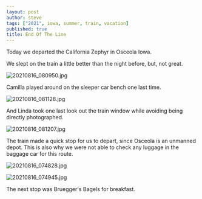 ```yaml
---
layout: post
author: steve
tags: ["2021", iowa, summer, train, vacation]
published: true
title: End Of The Line
---
```

Today we departed the California Zephyr in Osceola Iowa.  

We slept on the train a little better than the night before, but, not great.  

![20210816_080950.jpg]({{site.baseurl}}/assets/media/20210816_080950.jpg)

Camilla played around on the sleeper car bench one last time.  

![20210816_081128.jpg]({{site.baseurl}}/assets/media/20210816_081128.jpg)

And Linda took one last look out the train window while avoiding being directly photographed.  

![20210816_081207.jpg]({{site.baseurl}}/assets/media/20210816_081207.jpg)

The train made a quick stop for us to depart, since Osceola is an unmanned depot. This is also why we were not able to check any luggage in the baggage car for this route.  

![20210816_074828.jpg]({{site.baseurl}}/assets/media/20210816_074828.jpg)

![20210816_074945.jpg]({{site.baseurl}}/assets/media/20210816_074945.jpg)

The next stop was Bruegger's Bagels for breakfast.

